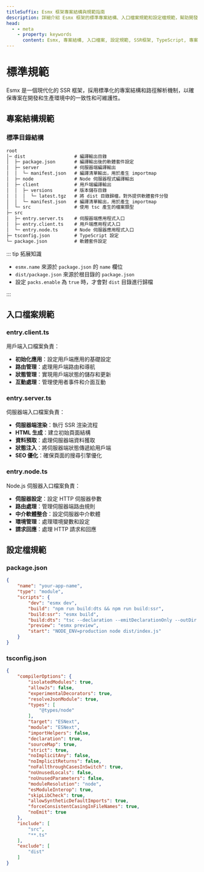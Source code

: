 ```yaml
---
titleSuffix: Esmx 框架專案結構與規範指南
description: 詳細介紹 Esmx 框架的標準專案結構、入口檔案規範和設定檔規範，幫助開發者建立規範化、可維護的 SSR 應用。
head:
  - - meta
    - property: keywords
      content: Esmx, 專案結構, 入口檔案, 設定規範, SSR框架, TypeScript, 專案規範, 開發標準
---
```


# 標準規範

Esmx 是一個現代化的 SSR 框架，採用標準化的專案結構和路徑解析機制，以確保專案在開發和生產環境中的一致性和可維護性。

## 專案結構規範

### 標準目錄結構

```txt
root
│─ dist                  # 編譯輸出目錄
│  ├─ package.json       # 編譯輸出後的軟體套件設定
│  ├─ server             # 伺服器端編譯輸出
│  │  └─ manifest.json   # 編譯清單輸出，用於產生 importmap
│  ├─ node               # Node 伺服器程式編譯輸出
│  ├─ client             # 用戶端編譯輸出
│  │  ├─ versions        # 版本儲存目錄
│  │  │  └─ latest.tgz   # 將 dist 目錄歸檔，對外提供軟體套件分發
│  │  └─ manifest.json   # 編譯清單輸出，用於產生 importmap
│  └─ src                # 使用 tsc 產生的檔案類型
├─ src
│  ├─ entry.server.ts    # 伺服器端應用程式入口
│  ├─ entry.client.ts    # 用戶端應用程式入口
│  └─ entry.node.ts      # Node 伺服器應用程式入口
├─ tsconfig.json         # TypeScript 設定
└─ package.json          # 軟體套件設定
```

::: tip 拓展知識
- `esmx.name` 來源於 `package.json` 的 `name` 欄位
- `dist/package.json` 來源於根目錄的 `package.json`
- 設定 `packs.enable` 為 `true` 時，才會對 `dist` 目錄進行歸檔

:::

## 入口檔案規範

### entry.client.ts
用戶端入口檔案負責：
- **初始化應用**：設定用戶端應用的基礎設定
- **路由管理**：處理用戶端路由和導航
- **狀態管理**：實現用戶端狀態的儲存和更新
- **互動處理**：管理使用者事件和介面互動

### entry.server.ts
伺服器端入口檔案負責：
- **伺服器端渲染**：執行 SSR 渲染流程
- **HTML 生成**：建立初始頁面結構
- **資料預取**：處理伺服器端資料獲取
- **狀態注入**：將伺服器端狀態傳遞給用戶端
- **SEO 優化**：確保頁面的搜尋引擎優化

### entry.node.ts
Node.js 伺服器入口檔案負責：
- **伺服器設定**：設定 HTTP 伺服器參數
- **路由處理**：管理伺服器端路由規則
- **中介軟體整合**：設定伺服器中介軟體
- **環境管理**：處理環境變數和設定
- **請求回應**：處理 HTTP 請求和回應

## 設定檔規範

### package.json

```json title="package.json"
{
    "name": "your-app-name",
    "type": "module",
    "scripts": {
        "dev": "esmx dev",
        "build": "npm run build:dts && npm run build:ssr",
        "build:ssr": "esmx build",
        "build:dts": "tsc --declaration --emitDeclarationOnly --outDir dist/src",
        "preview": "esmx preview",
        "start": "NODE_ENV=production node dist/index.js"
    }
}
```

### tsconfig.json

```json title="tsconfig.json"
{
    "compilerOptions": {
        "isolatedModules": true,
        "allowJs": false,
        "experimentalDecorators": true,
        "resolveJsonModule": true,
        "types": [
            "@types/node"
        ],
        "target": "ESNext",
        "module": "ESNext",
        "importHelpers": false,
        "declaration": true,
        "sourceMap": true,
        "strict": true,
        "noImplicitAny": false,
        "noImplicitReturns": false,
        "noFallthroughCasesInSwitch": true,
        "noUnusedLocals": false,
        "noUnusedParameters": false,
        "moduleResolution": "node",
        "esModuleInterop": true,
        "skipLibCheck": true,
        "allowSyntheticDefaultImports": true,
        "forceConsistentCasingInFileNames": true,
        "noEmit": true
    },
    "include": [
        "src",
        "**.ts"
    ],
    "exclude": [
        "dist"
    ]
}
```